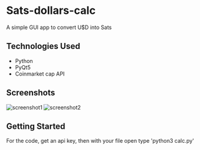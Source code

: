 # Sats-dollars-calc

A simple GUI app to convert U$D into Sats

## Technologies Used
- Python
- PyQt5
- Coinmarket cap API

## Screenshots

![screenshot1](https://user-images.githubusercontent.com/81238878/147490039-410e47cb-0c25-4cfa-a882-b30887e0cb30.png)
![screenshot2](https://user-images.githubusercontent.com/81238878/147490009-0f13effe-2152-4d09-be66-ae7f3e358e8a.png)

## Getting Started
For the code, get an api key, then with your file open type 'python3 calc.py'
